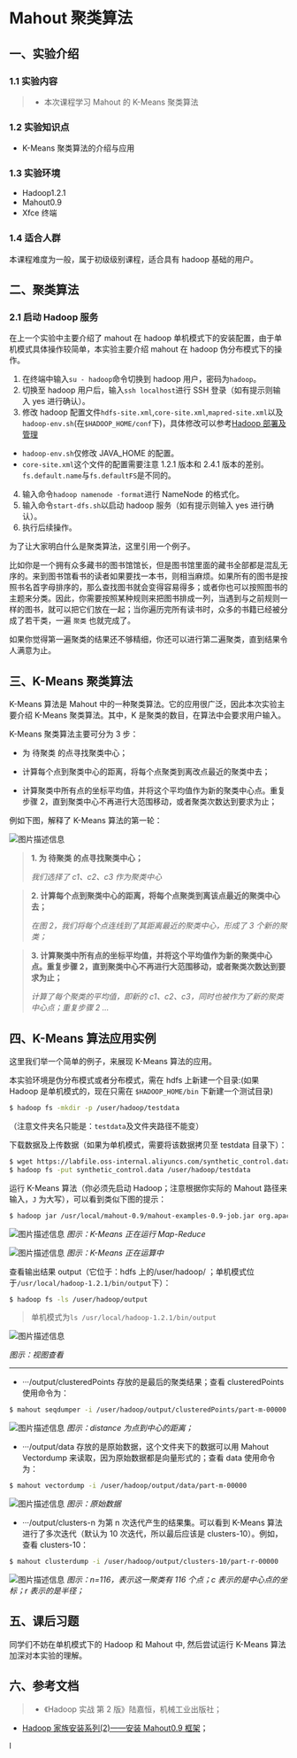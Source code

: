 # Mahout 聚类算法

## 一、实验介绍

### 1.1 实验内容

> - 本次课程学习 Mahout 的 K-Means 聚类算法

### 1.2 实验知识点

- K-Means 聚类算法的介绍与应用

### 1.3 实验环境

- Hadoop1.2.1
- Mahout0.9
- Xfce 终端

### 1.4 适合人群

本课程难度为一般，属于初级级别课程，适合具有 hadoop 基础的用户。

## 二、聚类算法

### 2.1 启动 Hadoop 服务

在上一个实验中主要介绍了 mahout 在 hadoop 单机模式下的安装配置，由于单机模式具体操作较简单，本实验主要介绍 mahout 在 hadoop 伪分布模式下的操作。

1. 在终端中输入`su - hadoop`命令切换到 hadoop 用户，密码为`hadoop`。
2. 切换至 hadoop 用户后，输入`ssh localhost`进行 SSH 登录（如有提示则输入 yes 进行确认）。
3. 修改 hadoop 配置文件`hdfs-site.xml`,`core-site.xml`,`mapred-site.xml`以及`hadoop-env.sh`(在`$HADOOP_HOME/conf`下)，具体修改可以参考[Hadoop 部署及管理](https://www.lanqiao.cn/courses/35)

- `hadoop-env.sh`仅修改 JAVA_HOME 的配置。
- `core-site.xml`这个文件的配置需要注意 1.2.1 版本和 2.4.1 版本的差别。`fs.default.name`与`fs.defaultFS`是不同的。

4. 输入命令`hadoop namenode -format`进行 NameNode 的格式化。
5. 输入命令`start-dfs.sh`以启动 hadoop 服务（如有提示则输入 yes 进行确认）。
6. 执行后续操作。

为了让大家明白什么是聚类算法，这里引用一个例子。

比如你是一个拥有众多藏书的图书馆馆长，但是图书馆里面的藏书全部都是混乱无序的。来到图书馆看书的读者如果要找一本书，则相当麻烦。如果所有的图书是按照书名首字母排序的，那么查找图书就会变得容易得多；或者你也可以按照图书的主题来分类。因此，你需要按照某种规则来把图书排成一列，当遇到与之前规则一样的图书，就可以把它们放在一起；当你遍历完所有读书时，众多的书籍已经被分成了若干类，一遍 `聚类` 也就完成了。

如果你觉得第一遍聚类的结果还不够精细，你还可以进行第二遍聚类，直到结果令人满意为止。

## 三、K-Means 聚类算法

K-Means 算法是 Mahout 中的一种聚类算法。它的应用很广泛，因此本次实验主要介绍 K-Means 聚类算法。其中，K 是聚类的数目，在算法中会要求用户输入。

K-Means 聚类算法主要可分为 3 步：

- 为 待聚类 的点寻找聚类中心；

- 计算每个点到聚类中心的距离，将每个点聚类到离改点最近的聚类中去；

- 计算聚类中所有点的坐标平均值，并将这个平均值作为新的聚类中心点。重复步骤 2，直到聚类中心不再进行大范围移动，或者聚类次数达到要求为止；

例如下图，解释了 K-Means 算法的第一轮：

![图片描述信息](https://doc.shiyanlou.com/userid46108labid805time1427859339111/wm)

> **1. 为 待聚类 的点寻找聚类中心；**
>
> _我们选择了 c1、c2、c3 作为聚类中心_

> **2. 计算每个点到聚类中心的距离，将每个点聚类到离该点最近的聚类中心去；**
>
> _在图 2，我们将每个点连线到了其距离最近的聚类中心，形成了 3 个新的聚类；_

> **3. 计算聚类中所有点的坐标平均值，并将这个平均值作为新的聚类中心点。重复步骤 2，直到聚类中心不再进行大范围移动，或者聚类次数达到要求为止；**
>
> _计算了每个聚类的平均值，即新的 c1、c2、c3，同时也被作为了新的聚类中心点；重复步骤 2 ..._

## 四、K-Means 算法应用实例

这里我们举一个简单的例子，来展现 K-Means 算法的应用。

本实验环境是伪分布模式或者分布模式，需在 hdfs 上新建一个目录:(如果 Hadoop 是单机模式的，现在只需在 `$HADOOP_HOME/bin` 下新建一个测试目录)

```bash
$ hadoop fs -mkdir -p /user/hadoop/testdata
```

（注意文件夹名只能是：`testdata`及文件夹路径不能变）

下载数据及上传数据（如果为单机模式，需要将该数据拷贝至 testdata 目录下）：

```bash
$ wget https://labfile.oss-internal.aliyuncs.com/synthetic_control.data
$ hadoop fs -put synthetic_control.data /user/hadoop/testdata
```

运行 K-Means 算法（你必须先启动 Hadoop；注意根据你实际的 Mahout 路径来输入，`J` 为大写），可以看到类似下图的提示：

```bash
$ hadoop jar /usr/local/mahout-0.9/mahout-examples-0.9-job.jar org.apache.mahout.clustering.syntheticcontrol.kmeans.Job
```

![图片描述信息](https://doc.shiyanlou.com/userid46108labid805time1427882177723/wm)
_图示：K-Means 正在运行 Map-Reduce_

![图片描述信息](https://doc.shiyanlou.com/userid46108labid805time1427882241565/wm)
_图示：K-Means 正在运算中_

查看输出结果 output（它位于：hdfs 上的/user/hadoop/ ；单机模式位于`/usr/local/hadoop-1.2.1/bin/output`下）：

```bash
$ hadoop fs -ls /user/hadoop/output
```

> 单机模式为`ls /usr/local/hadoop-1.2.1/bin/output`

![图片描述信息](https://doc.shiyanlou.com/userid46108labid805time1427882379002/wm)

_图示：视图查看_

---

- ···/output/clusteredPoints 存放的是最后的聚类结果；查看 clusteredPoints 使用命令为：

```bash
$ mahout seqdumper -i /user/hadoop/output/clusteredPoints/part-m-00000
```

![图片描述信息](https://doc.shiyanlou.com/userid46108labid805time1427939325819/wm)
_图示：distance 为点到中心的距离；_

- ···/output/data 存放的是原始数据，这个文件夹下的数据可以用 Mahout Vectordump 来读取，因为原始数据都是向量形式的；查看 data 使用命令为：

```bash
$ mahout vectordump -i /user/hadoop/output/data/part-m-00000
```

![图片描述信息](https://doc.shiyanlou.com/userid46108labid805time1427882928611/wm)
_图示：原始数据_

- ···/output/clusters-n 为第 n 次迭代产生的结果集。可以看到 K-Means 算法进行了多次迭代（默认为 10 次迭代，所以最后应该是 clusters-10）。例如，查看 clusters-10：

```bash
$ mahout clusterdump -i /user/hadoop/output/clusters-10/part-r-00000
```

![图片描述信息](https://doc.shiyanlou.com/userid46108labid805time1427940754537/wm)
_图示：n=116，表示这一聚类有 116 个点；c 表示的是中心点的坐标；r 表示的是半径；_

## 五、课后习题

同学们不妨在单机模式下的 Hadoop 和 Mahout 中, 然后尝试运行 K-Means 算法加深对本实验的理解。

## 六、参考文档

> - 《Hadoop 实战 第 2 版》陆嘉恒，机械工业出版社；

- [Hadoop 家族安装系列(2)——安装 Mahout0.9 框架](http://gaoxianwei.iteye.com/blog/2028095)；

l
